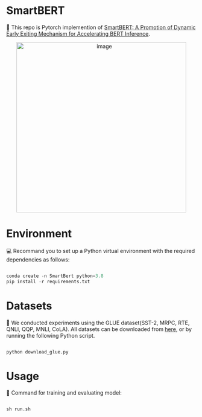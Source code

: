 # SmartBERT
🔗 This repo is Pytorch implemention of [SmartBERT: A Promotion of Dynamic Early Exiting Mechanism for Accelerating
BERT Inference](https://www.ijcai.org/proceedings/2023/0563.pdf).


<p align="center">
  <img src="https://github.com/HuBoren99/SmartBert/assets/133136668/2c7223d5-f8da-4341-8040-aa7f501d3a41" alt="image" width="450"/>
</p>

# Environment
💻 Recommand you to set up a Python virtual environment with the required dependencies as follows:
```python

conda create -n SmartBert python=3.8
pip install -r requirements.txt
```

# Datasets

📖 We conducted experiments using the GLUE dataset(SST-2, MRPC, RTE, QNLI, QQP, MNLI, CoLA). All datasets can be downloaded from [here](https://gluebenchmark.com/tasks), or by running the following Python script.
```python

python download_glue.py
```
# Usage
📜 Command for training and evaluating model:
```python

sh run.sh
```
